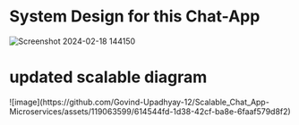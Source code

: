 <h1>System Design for this Chat-App</h1>

![Screenshot 2024-02-18 144150](https://github.com/Govind-Upadhyay-12/Scalable_Chat_App-Microservices/assets/119063599/89d1ada2-27ba-47f4-b53b-d5570d25a93e)
<h1>updated scalable diagram</h1>
![image](https://github.com/Govind-Upadhyay-12/Scalable_Chat_App-Microservices/assets/119063599/614544fd-1d38-42cf-ba8e-6faaf579d8f2)
